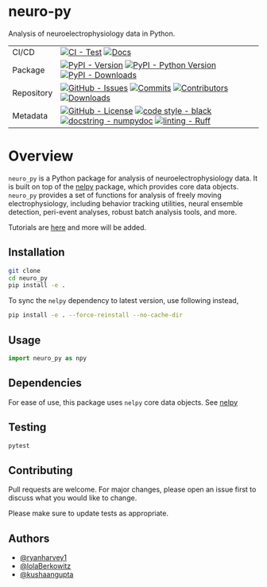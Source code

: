 # neuro-py

Analysis of neuroelectrophysiology data in Python.

|         |                                                                    |
|---------|--------------------------------------------------------------------|
| CI/CD   | [![CI - Test](https://github.com/ryanharvey1/neuro_py/actions/workflows/ci.yml/badge.svg)](https://github.com/ryanharvey1/neuro_py/actions/workflows/ci.yml) [![Docs](https://github.com/ryanharvey1/neuro_py/actions/workflows/deploy-docs.yml/badge.svg)](https://github.com/ryanharvey1/neuro_py/actions/workflows/deploy-docs.yml)    |
| Package | [![PyPI - Version](https://img.shields.io/pypi/v/neuro-analysis-py.svg?logo=pypi&label=PyPI&logoColor=gold)](https://pypi.org/project/neuro-analysis-py/) [![PyPI - Python Version](https://img.shields.io/pypi/pyversions/neuro-analysis-py.svg?logo=python&label=Python&logoColor=gold)](https://pypi.org/project/neuro-analysis-py/) [![PyPI - Downloads](https://img.shields.io/pypi/dm/neuro-analysis-py?color=blue&label=Installs&logo=pypi&logoColor=gold)](https://pypi.org/project/neuro-analysis-py/)    |
| Repository | [![GitHub - Issues](https://img.shields.io/github/issues/ryanharvey1/neuro_py?logo=github&label=Issues&logoColor=gold)]() [![Commits](https://img.shields.io/github/last-commit/ryanharvey1/neuro_py)]() [![Contributors](https://img.shields.io/github/contributors/ryanharvey1/neuro_py)]() [![Downloads](https://pepy.tech/badge/neuro-analysis-py)](https://pepy.tech/project/neuro-analysis-py)    |
| Metadata   | [![GitHub - License](https://img.shields.io/github/license/ryanharvey1/neuro_py?logo=github&label=License&logoColor=gold)](LICENSE) [![code style - black](https://img.shields.io/badge/code%20style-black-000000.svg)](https://github.com/psf/black) [![docstring - numpydoc](https://img.shields.io/badge/docstring-numpydoc-blue)](https://numpydoc.readthedocs.io/en/latest/format.html) [![linting - Ruff](https://img.shields.io/endpoint?url=https://raw.githubusercontent.com/astral-sh/ruff/main/assets/badge/v2.json)](https://github.com/astral-sh/ruff)    |


Overview
========
`neuro_py` is a Python package for analysis of neuroelectrophysiology data. It is built on top of the [nelpy](https://github.com/nelpy/nelpy) package, which provides core data objects. `neuro_py` provides a set of functions for analysis of freely moving electrophysiology, including behavior tracking utilities, neural ensemble detection, peri-event analyses, robust batch analysis tools, and more. 

Tutorials are [here](https://github.com/ryanharvey1/neuro_py/tree/main/tutorials) and more will be added. 


## Installation

```bash
git clone
cd neuro_py
pip install -e .
```

To sync the `nelpy` dependency to latest version, use following instead,

```bash
pip install -e . --force-reinstall --no-cache-dir
```

## Usage

```python
import neuro_py as npy
```


## Dependencies 

For ease of use, this package uses `nelpy` core data objects. See [nelpy](https://github.com/nelpy/nelpy) 

## Testing

```bash
pytest
```

## Contributing

Pull requests are welcome. For major changes, please open an issue first to discuss what you would like to change.

Please make sure to update tests as appropriate.

## Authors

- [@ryanharvey1](https://www.github.com/ryanharvey1)
- [@lolaBerkowitz](https://www.github.com/lolaBerkowitz)
- [@kushaangupta](https://github.com/kushaangupta)
